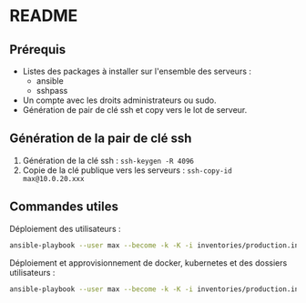 # README

## Prérequis

* Listes des packages à installer sur l'ensemble des serveurs :
    * ansible
    * sshpass
* Un compte avec les droits administrateurs ou sudo.
* Génération de pair de clé ssh et copy vers le lot de serveur.

## Génération de la pair de clé ssh

1. Génération de la clé ssh : `ssh-keygen -R 4096`
2. Copie de la clé publique vers les serveurs : `ssh-copy-id max@10.0.20.xxx`

## Commandes utiles

Déploiement des utilisateurs :
```bash
ansible-playbook --user max --become -k -K -i inventories/production.ini playbooks/users.yml
```

Déploiement et approvisionnement de docker, kubernetes et des dossiers utilisateurs :
```bash
ansible-playbook --user max --become -k -K -i inventories/production.ini playbooks/installationDockerK8s.yml
```